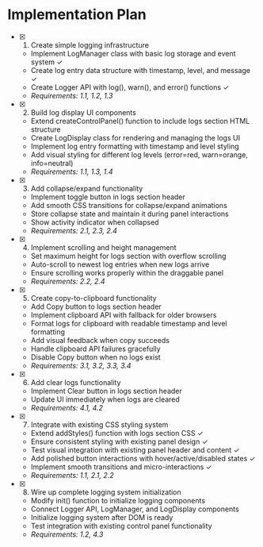 # Implementation Plan

- [x] 1. Create simple logging infrastructure
  - Implement LogManager class with basic log storage and event system ✓
  - Create log entry data structure with timestamp, level, and message ✓
  - Create Logger API with log(), warn(), and error() functions ✓
  - _Requirements: 1.1, 1.2, 1.3_

- [x] 2. Build log display UI components
  - Extend createControlPanel() function to include logs section HTML structure
  - Create LogDisplay class for rendering and managing the logs UI
  - Implement log entry formatting with timestamp and level styling
  - Add visual styling for different log levels (error=red, warn=orange, info=neutral)
  - _Requirements: 1.1, 1.3, 1.4_

- [x] 3. Add collapse/expand functionality
  - Implement toggle button in logs section header
  - Add smooth CSS transitions for collapse/expand animations
  - Store collapse state and maintain it during panel interactions
  - Show activity indicator when collapsed
  - _Requirements: 2.1, 2.3, 2.4_

- [x] 4. Implement scrolling and height management
  - Set maximum height for logs section with overflow scrolling
  - Auto-scroll to newest log entries when new logs arrive
  - Ensure scrolling works properly within the draggable panel
  - _Requirements: 2.2, 2.4_

- [x] 5. Create copy-to-clipboard functionality
  - Add Copy button to logs section header
  - Implement clipboard API with fallback for older browsers
  - Format logs for clipboard with readable timestamp and level formatting
  - Add visual feedback when copy succeeds
  - Handle clipboard API failures gracefully
  - Disable Copy button when no logs exist
  - _Requirements: 3.1, 3.2, 3.3, 3.4_

- [x] 6. Add clear logs functionality
  - Implement Clear button in logs section header
  - Update UI immediately when logs are cleared
  - _Requirements: 4.1, 4.2_

- [x] 7. Integrate with existing CSS styling system
  - Extend addStyles() function with logs section CSS ✓
  - Ensure consistent styling with existing panel design ✓
  - Test visual integration with existing panel header and content ✓
  - Add polished button interactions with hover/active/disabled states ✓
  - Implement smooth transitions and micro-interactions ✓
  - _Requirements: 1.1, 2.1, 2.2_

- [x] 8. Wire up complete logging system initialization
  - Modify init() function to initialize logging components
  - Connect Logger API, LogManager, and LogDisplay components
  - Initialize logging system after DOM is ready
  - Test integration with existing control panel functionality
  - _Requirements: 1.2, 4.3_